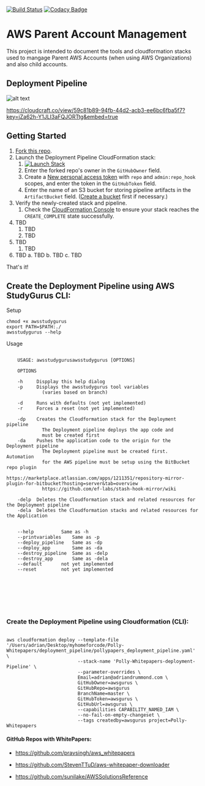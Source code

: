 
[![Build Status](https://travis-ci.org/drumadrian/drumadrian_tools.svg?branch=master)](https://travis-ci.org/drumadrian/Polly-Whitepapers.svg?branch=master) [![Codacy Badge](https://api.codacy.com/project/badge/Grade/07a94491e8474578b8808afce12e0e5c)](https://www.codacy.com/app/drumadrian/drumadrian_tools?utm_source=github.com&amp;utm_medium=referral&amp;utm_content=drumadrian/drumadrian_tools&amp;utm_campaign=Badge_Grade)

# AWS Parent Account Management
This project is intended to document the tools and cloudformation stacks used to mangage Parent AWS Accounts (when using AWS Organizations) and also child accounts.  



## Deployment Pipeline

![alt text](https://raw.githubusercontent.com/drumadrian/Polly-Whitepapers/master/version_1/Polly_Papers_Deployment_Flow.png)

https://cloudcraft.co/view/59c81b89-94fb-44d2-acb3-ee6bc6fba5f7?key=jZa62h-Y1JLI3aFQJORTtg&embed=true



## Getting Started

1. [Fork this repo](fork).
2. Launch the Deployment Pipeline CloudFormation stack:
    1. [![Launch Stack](https://cdn.rawgit.com/buildkite/cloudformation-launch-stack-button-svg/master/launch-stack.svg)](https://console.aws.amazon.com/cloudformation/home#/stacks/new?stackName=polly-whitepapers-deployment-pipeline&templateURL=https://s3-us-west-2.amazonaws.com/adriandrummond.com/media/deployment_pipeline.yaml)
    2. Enter the forked repo's owner in the `GitHubOwner` field.
    3. Create a [New personal access token](https://github.com/settings/tokens/new) with `repo` and `admin:repo_hook` scopes, and enter the token in the `GitHubToken` field.
    4. Enter the name of an S3 bucket for storing pipeline artifacts in the `ArtifactBucket` field. ([Create a bucket](http://docs.aws.amazon.com/AmazonS3/latest/gsg/CreatingABucket.html) first if necessary.)
3. Verify the newly-created stack and pipeline.
    1. Check the [CloudFormation Console](https://console.aws.amazon.com/cloudformation) to ensure your stack reaches the `CREATE_COMPLETE` state successfully.
4. TBD
    1. TBD
    2. TBD
5. TBD
    1. TBD
6. TBD
  a. TBD
  b. TBD
  c. TBD

That's it!





## Create the Deployment Pipeline using AWS StudyGurus CLI: 


Setup

```
chmod +x awsstudygurus
export PATH=$PATH:./
awsstudygurus --help

```

Usage

```

    USAGE: awsstudygurusawsstudygurus [OPTIONS] 

    OPTIONS

	-h     Dispplay this help dialog
	-p     Displays the awsstudygurus tool variables 
	         (varies based on branch)

	-d     Runs with defaults (not yet implemented)
	-r     Forces a reset (not yet implemented)

	-dp    Creates the Cloudformation stack for the Deployment pipeline
	         The Deployment pipeline deploys the app code and 
	         must be created first
	-da    Pushes the application code to the origin for the Deployment pipeline
	         The Deployment pipeline must be created first.  Automation 
	         for the AWS pipeline must be setup using the BitBucket repo plugin
	         https://marketplace.atlassian.com/apps/1211351/repository-mirror-plugin-for-bitbucket?hosting=server&tab=overview
	         https://github.com/ef-labs/stash-hook-mirror/wiki

	-delp  Deletes the Cloudformation stack and related resources for the Deployment pipeline
	-dela  Deletes the Cloudformation stacks and related resources for the Application


	--help 		    Same as -h
	--printvariables    Same as -p
	--deploy_pipeline   Same as -dp
	--deploy_app 	    Same as -da
	--destroy_pipeline  Same as -delp
	--destroy_app	    Same as -dela
	--default 	    not yet implemented
	--reset  	    not yet implemented


```


<br/>
<br/>
<br/>
<br/>





### Create the Deployment Pipeline using Cloudformation (CLI): 

```

aws cloudformation deploy --template-file '/Users/adrian/Desktop/myhomeforcode/Polly-Whitepapers/deployment_pipeline/pollypapers_deployment_pipeline.yaml' \
                          --stack-name 'Polly-Whitepapers-deployment-Pipeline' \
                          --parameter-overrides \ 
                          Email=adrian@adriandrummond.com \
                          GitHubOwner=awsgurus \ 
                          GitHubRepo=awsgurus 
                          BranchName=master \ 
                          GitHubToken=awsgurus \ 
                          GitHubUrl=awsgurus \
                          --capabilities CAPABILITY_NAMED_IAM \
                          --no-fail-on-empty-changeset \
                          --tags createdby=awsgurus project=Polly-Whitepapers

```





#### GitHub Repos with WhitePapers:

- https://github.com/pravsingh/aws_whitepapers

- https://github.com/StevenTTuD/aws-whitepaper-downloader

- https://github.com/sunilake/AWSSolutionsReference




